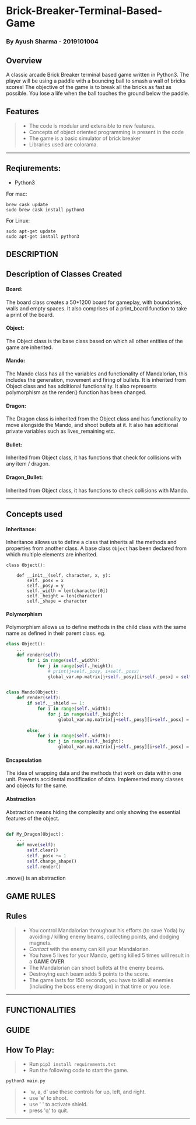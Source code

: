 # Brick-Breaker-Terminal-Based-Game
### By Ayush Sharma - 2019101004

## Overview

A classic arcade Brick Breaker terminal based game written in Python3. 
The player will be using a paddle with a bouncing ball to smash a wall 
of bricks scores! The objective of the game is to break 
all the bricks as fast as possible. You lose 
a life when the ball touches the ground below the paddle.

Features
-------------------

> - The code is modular and extensible to new features.
> - Concepts of object oriented programming is present in the code
> - The game is a basic simulator of brick breaker
> - Libraries used are colorama.

-------------------


Reqiurements:
--------------------
- Python3

For mac:
```
brew cask update
sudo brew cask install python3
```
For Linux:
```
sudo apt-get update
sudo apt-get install python3
```

## DESCRIPTION


Description of Classes Created
--------------------------------------------
#### Board:
The board class creates a 50*1200 board for gameplay, with boundaries, walls and empty spaces. It also comprises of a print_board function to take a print of the board.

#### Object:
The Object class is the base class based on which all other entities of the game are inherited.

#### Mando:
The Mando class has all the variables and functionality of Mandalorian, this includes the generation, movement and firing of bullets. It is inherited from Object class and has additional functionality. It also represents polymorphism as the render() function has been changed.

#### Dragon:
The Dragon class is inherited from the Object class and has functionality to move alongside the Mando, and shoot bullets at it. It also has additional private variables such as lives_remaining etc.

#### Bullet:
Inherited from Object class, it has functions that check for collisions with any item / dragon.

#### Dragon_Bullet:
Inherited from Object class, it has functions to check collisions with Mando.

__________________

Concepts used
--------------------------------------------

#### Inheritance:

Inheritance allows us to define a class that inherits all the methods and properties from another class. 
A base class `Object` has been declared from which multiple elements are inherited.

```
class Object():
    
    def __init__(self, character, x, y):
        self._posx = x
        self._posy = y
        self._width = len(character[0])
        self._height = len(character)
        self._shape = character
```

#### Polymorphism

Polymorphism allows us to define methods in the child class with the same name as defined in their parent class. 
eg. 

```python
class Object():
    ...
    def render(self):
        for i in range(self._width):
            for j in range(self._height):
                # print(j+self._posy, i+self._posx)
                global_var.mp.matrix[j+self._posy][i+self._posx] = self._shape[j][i]
```
```python

class Mando(Object):
    def render(self):
        if self.__shield == 1:
            for i in range(self._width):
                for j in range(self._height):
                    global_var.mp.matrix[j+self._posy][i+self._posx] = self._shape[j][i]
        
        else:
            for i in range(self._width):
                for j in range(self._height):
                    global_var.mp.matrix[j+self._posy][i+self._posx] = self._shape[j][i]
```

#### Encapsulation

The idea of wrapping data and the methods that work on data within one unit. Prevents accidental modification of data.
Implemented many classes and objects for the same.

#### Abstraction

Abstraction means hiding the complexity and only showing the essential features of the object.

```python

def My_Dragon(Object):
    ...
    def move(self):
        self.clear()
        self._posx += 1
        self.change_shape()
        self.render()
```
.move() is an abstraction


## GAME RULES

Rules
-------------------

> - You control Mandalorian throughout his efforts (to save Yoda) by avoiding / killing enemy beams, collecting points, and dodging magnets.
> - *Contact* with the enemy can kill your Mandalorian.
> - You have 5 lives for your Mando, getting killed 5 times will result in a **GAME OVER**.
> - The Mandalorian can shoot bullets at the enemy beams.
> - Destroying each beam adds 5 points to the score.
> - The game lasts for 150 seconds, you have to kill all enemies (including the boss enemy dragon) in that time or you lose.

------------------------

## FUNCTIONALITIES



## GUIDE


How To Play:
------------------
>- Run `pip3 install requirements.txt`
>- Run the following code to start the game.
```
python3 main.py
```
>- 'w, a, d' use these controls for up, left, and right.
>- use 'e' to shoot.
>- use ' ' to activate shield. 
>- press 'q' to quit.

___________________